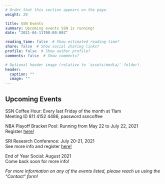 ```yaml
---
# Order that this section appears on the page.
weight: 20

title: SSN Events
summary: Upcoming events SSN is running!
date: "2021-04-11T00:00:00Z"

reading_time: false  # Show estimated reading time?
share: false  # Show social sharing links?
profile: false  # Show author profile?
comments: false  # Show comments?

# Optional header image (relative to `assets/media/` folder).
header:
  caption: ""
  image: ""
---
```


## Upcoming Events

SSN Coffee Hour: Every last Friday of the month at 11am   
Meeting ID 811 4152 4486, password ssncoffee 

NBA Playoff Bracket Pool: Running from May 22 to July 22, 2021  
Register [here!](https://forms.gle/HqsF1N7Ey5rhzCQP9)

SRI Research Conference: July 20-21, 2021  
See more info and register [here!](https://drive.google.com/file/d/1cWkKjv6NhMhwCUguNc7DOU1kLLHUfqjx/view?usp=sharing)

End of Year Social: August 2021  
Come back soon for more info! 

*For more information on any of the events listed, please reach us using the "Contact" form!*
